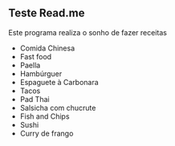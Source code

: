 ## Teste Read.me ##

Este programa realiza o sonho de fazer receitas
- Comida Chinesa
- Fast food
- Paella
- Hambúrguer
- Espaguete à Carbonara 
- Tacos 
- Pad Thai
- Salsicha com chucrute
- Fish and Chips
-  Sushi 
- Curry de frango

